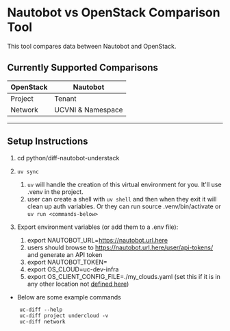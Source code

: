 # Nautobot vs OpenStack Comparison Tool

This tool compares data between Nautobot and OpenStack.

## Currently Supported Comparisons

| OpenStack | Nautobot              |
|-----------|-----------------------|
| Project   | Tenant                |
| Network   | UCVNI & Namespace     |

---

## Setup Instructions

1. cd python/diff-nautobot-understack
2. `uv sync`
   1. `uv` will handle the creation of this virtual environment for you. It'll use .venv in the project.
   2. user can create a shell with `uv shell` and then when they exit it will clean up auth variables. Or they can run source .venv/bin/activate or `uv run <commands-below>`

3. Export environment variables (or add them to a .env file):
   1. export NAUTOBOT_URL=https://nautobot.url.here
   2.   users should browse to https://nautobot.url.here/user/api-tokens/ and generate an API token
   3. export NAUTOBOT_TOKEN= <generated token from above step>
   4. export OS_CLOUD=uc-dev-infra
   5. export OS_CLIENT_CONFIG_FILE=./my_clouds.yaml (set this if it is in any other location not [defined here](https://opendev.org/openstack/openstacksdk#getting-started))


- Below are some example commands
```
    uc-diff --help
    uc-diff project undercloud -v
    uc-diff network
```
